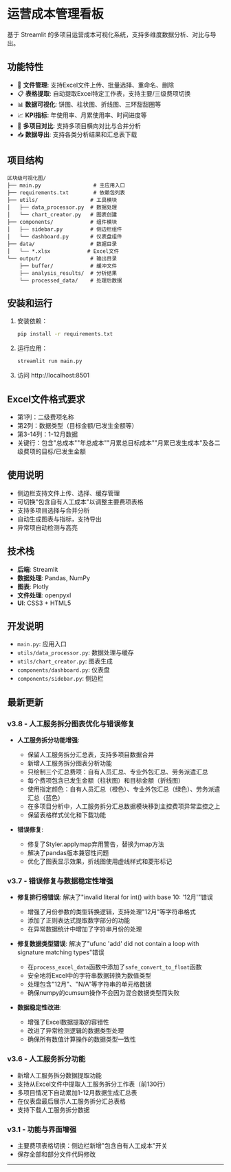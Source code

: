 # 运营成本管理看板

基于 Streamlit 的多项目运营成本可视化系统，支持多维度数据分析、对比与导出。

## 功能特性

- 📁 **文件管理**: 支持Excel文件上传、批量选择、重命名、删除
- 📋 **表格提取**: 自动提取Excel特定工作表，支持主要/三级费项切换
- 📊 **数据可视化**: 饼图、柱状图、折线图、三环甜甜圈等
- 📈 **KPI指标**: 年使用率、月累使用率、时间进度等
- 🔄 **多项目对比**: 支持多项目横向对比与合并分析
- 📥 **数据导出**: 支持各类分析结果和汇总表下载



## 项目结构

```
区块级可视化图/
├── main.py                 # 主应用入口
├── requirements.txt        # 依赖包列表
├── utils/                 # 工具模块
│   ├── data_processor.py  # 数据处理
│   └── chart_creator.py   # 图表创建
├── components/            # 组件模块
│   ├── sidebar.py         # 侧边栏组件
│   └── dashboard.py       # 仪表盘组件
├── data/                  # 数据目录
│   └── *.xlsx            # Excel文件
└── output/                # 输出目录
    ├── buffer/            # 缓冲文件
    ├── analysis_results/  # 分析结果
    └── processed_data/    # 处理后数据
```

## 安装和运行

1. 安装依赖：
   ```bash
   pip install -r requirements.txt
   ```
2. 运行应用：
   ```bash
   streamlit run main.py
   ```
3. 访问 http://localhost:8501

## Excel文件格式要求

- 第1列：二级费项名称
- 第2列：数据类型（目标金额/已发生金额等）
- 第3-14列：1-12月数据
- 关键行：包含"总成本""年总成本""月累总目标成本""月累已发生成本"及各二级费项的目标/已发生金额

## 使用说明

- 侧边栏支持文件上传、选择、缓存管理
- 可切换"包含自有人工成本"以调整主要费项表格
- 支持多项目选择与合并分析
- 自动生成图表与指标，支持导出
- 异常项自动检测与高亮



## 技术栈

- **后端**: Streamlit
- **数据处理**: Pandas, NumPy
- **图表**: Plotly
- **文件处理**: openpyxl
- **UI**: CSS3 + HTML5

## 开发说明

- `main.py`: 应用入口
- `utils/data_processor.py`: 数据处理与缓存
- `utils/chart_creator.py`: 图表生成
- `components/dashboard.py`: 仪表盘
- `components/sidebar.py`: 侧边栏

## 最新更新

### v3.8 - 人工服务拆分图表优化与错误修复

- **人工服务拆分功能增强**: 
  - 保留人工服务拆分汇总表，支持多项目数据合并
  - 新增人工服务拆分图表分析功能
  - 只绘制三个汇总费项：自有人员汇总、专业外包汇总、劳务派遣汇总
  - 每个费项包含已发生金额（柱状图）和目标金额（折线图）
  - 使用指定颜色：自有人员汇总（橙色）、专业外包汇总（绿色）、劳务派遣汇总（蓝色）
  - 在多项目分析中，人工服务拆分汇总数据模块移到主控费项异常监控之上
  - 保留表格样式优化和下载功能

- **错误修复**: 
  - 修复了Styler.applymap弃用警告，替换为map方法
  - 解决了pandas版本兼容性问题
  - 优化了图表显示效果，折线图使用虚线样式和菱形标记

### v3.7 - 错误修复与数据稳定性增强

- **修复排行榜错误**: 解决了"invalid literal for int() with base 10: '12月'"错误
  - 增强了月份参数的类型转换逻辑，支持处理"12月"等字符串格式
  - 添加了正则表达式提取数字部分的功能
  - 在异常数据统计中增加了字符串月份的处理

- **修复数据类型错误**: 解决了"ufunc 'add' did not contain a loop with signature matching types"错误
  - 在`process_excel_data`函数中添加了`safe_convert_to_float`函数
  - 安全地将Excel中的字符串数据转换为数值类型
  - 处理包含"12月"、"N/A"等字符串的单元格数据
  - 确保numpy的cumsum操作不会因为混合数据类型而失败

- **数据稳定性改进**:
  - 增强了Excel数据提取的容错性
  - 改进了异常检测逻辑的数据类型处理
  - 确保所有数值计算操作的数据类型一致性

### v3.6 - 人工服务拆分功能

- 新增人工服务拆分数据提取功能
- 支持从Excel文件中提取人工服务拆分工作表（前130行）
- 多项目情况下自动累加1-12月数据生成汇总表
- 在仪表盘最后展示人工服务拆分汇总表格
- 支持下载人工服务拆分数据

### v3.1 - 功能与界面增强

- 主要费项表格切换：侧边栏新增"包含自有人工成本"开关
- 保存全部和部分文件代码修改
---